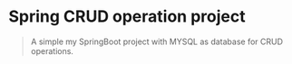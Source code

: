 # Spring CRUD operation project
> A simple my SpringBoot project with MYSQL as database for CRUD operations.  